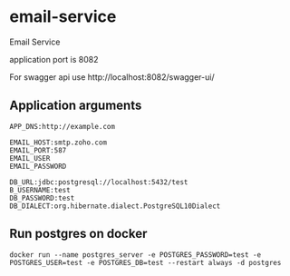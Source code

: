 # email-service
Email Service 

application port is 8082

For swagger api use http://localhost:8082/swagger-ui/
## Application arguments
````
APP_DNS:http://example.com

EMAIL_HOST:smtp.zoho.com
EMAIL_PORT:587
EMAIL_USER
EMAIL_PASSWORD

DB_URL:jdbc:postgresql://localhost:5432/test
B_USERNAME:test
DB_PASSWORD:test
DB_DIALECT:org.hibernate.dialect.PostgreSQL10Dialect
````

## Run postgres on docker
```
docker run --name postgres_server -e POSTGRES_PASSWORD=test -e POSTGRES_USER=test -e POSTGRES_DB=test --restart always -d postgres

```